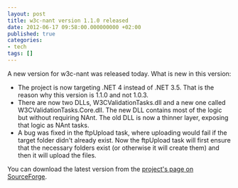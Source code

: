 ```yaml
---
layout: post
title: w3c-nant version 1.1.0 released
date: 2012-06-17 09:58:00.000000000 +02:00
published: true
categories:
- tech
tags: []
---
```


A new version for w3c-nant was released today. What is new in this version:
<ul>
<li>The project is now targeting .NET 4 instead of .NET 3.5. That is the reason why this version is 1.1.0 and not 1.0.3.</li>
<li>There are now two DLLs, W3CValidationTasks.dll and a new one called W3CValidationTasks.Core.dll. The new DLL contains most of the logic but without requiring NAnt. The old DLL is now a thinner layer, exposing that logic as NAnt tasks.</li>
<li>A bug was fixed in the ftpUpload task, where uploading would fail if the target folder didn't already exist. Now the ftpUpload task will first ensure that the necessary folders exist (or otherwise it will create them) and then it will upload the files.</li>
</ul>

You can download the latest version from the <a href="http://w3c-nant.sourceforge.net/">project's page on SourceForge</a>.

